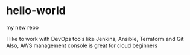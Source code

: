 # hello-world
my new repo

I like to work with DevOps tools like Jenkins, Ansible, Terraform and Git
Also, AWS management console is great for cloud beginners
